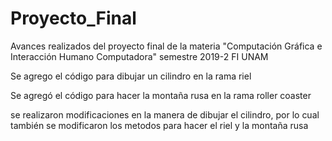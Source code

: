 ﻿# Proyecto_Final
Avances realizados del proyecto final de la materia "Computación Gráfica e Interacción Humano Computadora" semestre 2019-2 FI UNAM

Se agrego el código para dibujar un cilindro en la rama riel

Se agregó el código para hacer la montaña rusa en la rama roller coaster

se realizaron modificaciones en la manera de dibujar el cilindro, por lo cual también se modificaron los metodos para hacer el riel y la montaña rusa
